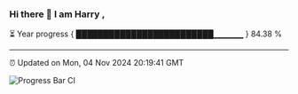### Hi there 👋 I am Harry , 

⏳ Year progress { █████████████████████████▁▁▁▁▁ } 84.38 %

---

⏰ Updated on Mon, 04 Nov 2024 20:19:41 GMT

![Progress Bar CI](https://github.com/duykhang68/duykhang68/workflows/Progress%20Bar%20CI/badge.svg)
